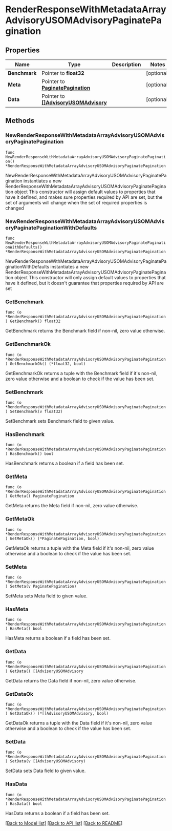 # RenderResponseWithMetadataArrayAdvisoryUSOMAdvisoryPaginatePagination

## Properties

Name | Type | Description | Notes
------------ | ------------- | ------------- | -------------
**Benchmark** | Pointer to **float32** |  | [optional] 
**Meta** | Pointer to [**PaginatePagination**](PaginatePagination.md) |  | [optional] 
**Data** | Pointer to [**[]AdvisoryUSOMAdvisory**](AdvisoryUSOMAdvisory.md) |  | [optional] 

## Methods

### NewRenderResponseWithMetadataArrayAdvisoryUSOMAdvisoryPaginatePagination

`func NewRenderResponseWithMetadataArrayAdvisoryUSOMAdvisoryPaginatePagination() *RenderResponseWithMetadataArrayAdvisoryUSOMAdvisoryPaginatePagination`

NewRenderResponseWithMetadataArrayAdvisoryUSOMAdvisoryPaginatePagination instantiates a new RenderResponseWithMetadataArrayAdvisoryUSOMAdvisoryPaginatePagination object
This constructor will assign default values to properties that have it defined,
and makes sure properties required by API are set, but the set of arguments
will change when the set of required properties is changed

### NewRenderResponseWithMetadataArrayAdvisoryUSOMAdvisoryPaginatePaginationWithDefaults

`func NewRenderResponseWithMetadataArrayAdvisoryUSOMAdvisoryPaginatePaginationWithDefaults() *RenderResponseWithMetadataArrayAdvisoryUSOMAdvisoryPaginatePagination`

NewRenderResponseWithMetadataArrayAdvisoryUSOMAdvisoryPaginatePaginationWithDefaults instantiates a new RenderResponseWithMetadataArrayAdvisoryUSOMAdvisoryPaginatePagination object
This constructor will only assign default values to properties that have it defined,
but it doesn't guarantee that properties required by API are set

### GetBenchmark

`func (o *RenderResponseWithMetadataArrayAdvisoryUSOMAdvisoryPaginatePagination) GetBenchmark() float32`

GetBenchmark returns the Benchmark field if non-nil, zero value otherwise.

### GetBenchmarkOk

`func (o *RenderResponseWithMetadataArrayAdvisoryUSOMAdvisoryPaginatePagination) GetBenchmarkOk() (*float32, bool)`

GetBenchmarkOk returns a tuple with the Benchmark field if it's non-nil, zero value otherwise
and a boolean to check if the value has been set.

### SetBenchmark

`func (o *RenderResponseWithMetadataArrayAdvisoryUSOMAdvisoryPaginatePagination) SetBenchmark(v float32)`

SetBenchmark sets Benchmark field to given value.

### HasBenchmark

`func (o *RenderResponseWithMetadataArrayAdvisoryUSOMAdvisoryPaginatePagination) HasBenchmark() bool`

HasBenchmark returns a boolean if a field has been set.

### GetMeta

`func (o *RenderResponseWithMetadataArrayAdvisoryUSOMAdvisoryPaginatePagination) GetMeta() PaginatePagination`

GetMeta returns the Meta field if non-nil, zero value otherwise.

### GetMetaOk

`func (o *RenderResponseWithMetadataArrayAdvisoryUSOMAdvisoryPaginatePagination) GetMetaOk() (*PaginatePagination, bool)`

GetMetaOk returns a tuple with the Meta field if it's non-nil, zero value otherwise
and a boolean to check if the value has been set.

### SetMeta

`func (o *RenderResponseWithMetadataArrayAdvisoryUSOMAdvisoryPaginatePagination) SetMeta(v PaginatePagination)`

SetMeta sets Meta field to given value.

### HasMeta

`func (o *RenderResponseWithMetadataArrayAdvisoryUSOMAdvisoryPaginatePagination) HasMeta() bool`

HasMeta returns a boolean if a field has been set.

### GetData

`func (o *RenderResponseWithMetadataArrayAdvisoryUSOMAdvisoryPaginatePagination) GetData() []AdvisoryUSOMAdvisory`

GetData returns the Data field if non-nil, zero value otherwise.

### GetDataOk

`func (o *RenderResponseWithMetadataArrayAdvisoryUSOMAdvisoryPaginatePagination) GetDataOk() (*[]AdvisoryUSOMAdvisory, bool)`

GetDataOk returns a tuple with the Data field if it's non-nil, zero value otherwise
and a boolean to check if the value has been set.

### SetData

`func (o *RenderResponseWithMetadataArrayAdvisoryUSOMAdvisoryPaginatePagination) SetData(v []AdvisoryUSOMAdvisory)`

SetData sets Data field to given value.

### HasData

`func (o *RenderResponseWithMetadataArrayAdvisoryUSOMAdvisoryPaginatePagination) HasData() bool`

HasData returns a boolean if a field has been set.


[[Back to Model list]](../README.md#documentation-for-models) [[Back to API list]](../README.md#documentation-for-api-endpoints) [[Back to README]](../README.md)


